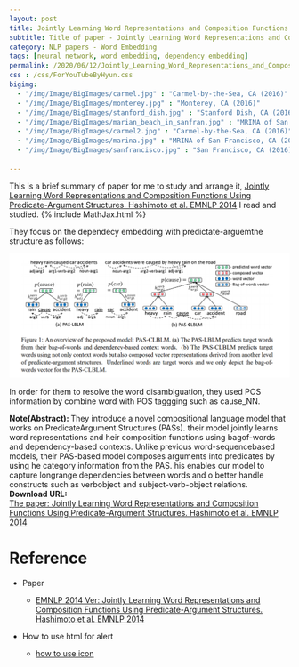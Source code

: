 ```yaml
---
layout: post
title: Jointly Learning Word Representations and Composition Functions Using Predicate-Argument Structures
subtitle: Title of paper - Jointly Learning Word Representations and Composition Functions Using Predicate-Argument Structures
category: NLP papers - Word Embedding
tags: [neural network, word embedding, dependency embedding]
permalink: /2020/06/12/Jointly_Learning_Word_Representations_and_Composition_Functions_Using_Predicate-Argument_Structures/
css : /css/ForYouTubeByHyun.css
bigimg: 
  - "/img/Image/BigImages/carmel.jpg" : "Carmel-by-the-Sea, CA (2016)"
  - "/img/Image/BigImages/monterey.jpg" : "Monterey, CA (2016)"
  - "/img/Image/BigImages/stanford_dish.jpg" : "Stanford Dish, CA (2016)"
  - "/img/Image/BigImages/marian_beach_in_sanfran.jpg" : "MRINA of San Francisco, CA (2016)"
  - "/img/Image/BigImages/carmel2.jpg" : "Carmel-by-the-Sea, CA (2016)"
  - "/img/Image/BigImages/marina.jpg" : "MRINA of San Francisco, CA (2016)"
  - "/img/Image/BigImages/sanfrancisco.jpg" : "San Francisco, CA (2016)"
  
---
```


This is a brief summary of paper for me to study and arrange it, [Jointly Learning Word Representations and Composition Functions Using Predicate-Argument Structures. Hashimoto et al. EMNLP 2014](https://www.aclweb.org/anthology/D14-1163/) I read and studied. 
{% include MathJax.html %}

They focus on the dependecy embedding with predictate-arguemtne structure as follows:

![Hashimoto et al. EMNLP 2014](/img/Image/NaturalLanguageProcessing/NLPLabs/Paper_Investigation/Word2Vec/2020-06-12-Jointly_Learning_Word_Representations_and_Composition_Functions_Using_Predicate-Argument_Structures/predict_argument_structure1.PNG)

In order for them to resolve the word disambiguation, they used POS information by combine word with POS taggging such as cause_NN.

<div class="alert alert-info" role="alert"><i class="fa fa-info-circle"></i> <b>Note(Abstract): </b>
They introduce a novel compositional language model that works on PredicateArgument Structures (PASs). their model jointly learns word representations and heir composition functions using bagof-words and dependency-based contexts. Unlike previous word-sequencebased models, their PAS-based model composes arguments into predicates by using he category information from the PAS. his enables our model to capture longrange dependencies between words and o better handle constructs such as verbobject and subject-verb-object relations.
</div>
    
<div class="alert alert-success" role="alert"><i class="fa fa-paperclip fa-lg"></i> <b>Download URL: </b><br>
  <a href="https://www.aclweb.org/anthology/D14-1163/">The paper: Jointly Learning Word Representations and Composition Functions Using Predicate-Argument Structures. Hashimoto et al. EMNLP 2014</a>
</div>

# Reference 

- Paper 
  - [EMNLP 2014 Ver: Jointly Learning Word Representations and Composition Functions Using Predicate-Argument Structures. Hashimoto et al. EMNLP 2014](https://www.aclweb.org/anthology/D14-1163/)
  
- How to use html for alert
  - [how to use icon](http://idratherbewriting.com/documentation-theme-jekyll/mydoc_icons.html)
    






















































